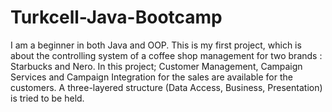 # Turkcell-Java-Bootcamp

I am a beginner in both Java and OOP. This is my first project, which is about the controlling system of a coffee shop management for two brands : Starbucks and Nero. In this project; Customer Management, Campaign Services and Campaign Integration for the sales are available for the customers. A three-layered structure (Data Access, Business, Presentation) is tried to be held. 
